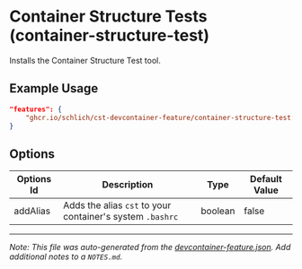 
# Container Structure Tests (container-structure-test)

Installs the Container Structure Test tool.

## Example Usage

```json
"features": {
    "ghcr.io/schlich/cst-devcontainer-feature/container-structure-test:1": {}
}
```

## Options

| Options Id | Description | Type | Default Value |
|-----|-----|-----|-----|
| addAlias | Adds the alias `cst` to your container's system `.bashrc` | boolean | false |



---

_Note: This file was auto-generated from the [devcontainer-feature.json](https://github.com/schlich/cst-devcontainer-feature/blob/main/src/container-structure-test/devcontainer-feature.json).  Add additional notes to a `NOTES.md`._
